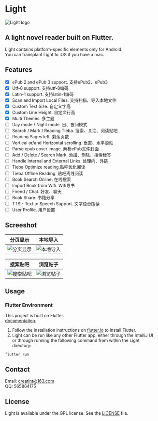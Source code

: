 # Light

![Light logo](https://user-images.githubusercontent.com/17924777/39092072-762deace-4636-11e8-8acd-447a03c7556e.png)

## A light novel reader built on Flutter.
Light contains platform-specific elements only for Android.<br>
You can transplant Light to iOS if you have a mac.

## Features
- [x] ePub 2 and ePub 3 support. 支持ePub2、ePub3
- [x] Utf-8 support. 支持utf-8编码
- [x] Latin-1 support. 支持latin-1编码
- [x] Scan and Import Local Files. 支持扫描、导入本地文件
- [x] Custom Text Size. 自定义字高
- [x] Custom Line Height. 自定义行高
- [x] Multi Themes. 多主题
- [ ] Day mode / Night mode. 日、夜间模式
- [ ] Search / Mark / Reading Tieba. 搜索、关注、阅读贴吧
- [ ] Reading Pages left. 剩余页数
- [ ] Vertical or/and Horizontal scrolling. 垂直、水平滚动
- [ ] Parse epub cover image. 解析ePub文件封面
- [ ] Add / Delete / Search Mark. 添加、删除、搜索标签
- [ ] Handle Internal and External Links. 处理内、外链
- [ ] Tieba Optimize reading.贴吧优化阅读
- [ ] Tieba Offline Reading. 贴吧离线阅读
- [ ] Book Search Online. 在线搜索
- [ ] Import Book from Wifi. Wifi导书
- [ ] Firend / Chat. 好友、聊天
- [ ] Book Share. 书籍分享
- [ ] TTS - Text to Speech Support. 文字语音朗读
- [ ] User Profile. 用户设置

## Screeshot
分页显示 | 本地导入
:-------------------------:|:-------------------------:
![分页显示](https://user-images.githubusercontent.com/17924777/39093416-24e27484-4652-11e8-9eaa-96b610508d80.gif) | ![本地导入](https://user-images.githubusercontent.com/17924777/39093132-18904792-464d-11e8-9bda-4f30abec0504.gif)

搜索贴吧 | 浏览帖子
:-------------------------:|:-------------------------:
![搜索贴吧](https://user-images.githubusercontent.com/17924777/39093389-d2d79c64-4651-11e8-9b19-07490ccbb44a.gif) | ![浏览帖子](https://user-images.githubusercontent.com/17924777/39093405-0108874c-4652-11e8-9e79-884a1f6961a9.gif)

## Usage
### Flutter Environment
This project is built on Flutter.<br>
[documentation](https://flutter.io/).
1. Follow the installation instructions on [flutter.io](https://flutter.io) to install Flutter.
2. Light can be run like any other Flutter app, either through the IntelliJ UI or through running the following command from within the Light directory:
```
flutter run
```


## Contact
Email: creatint@163.com<br>QQ: 565864175


## License
Light is available under the GPL license. See the [LICENSE](https://github.com/creatint/light/blob/master/LICENSE) file.